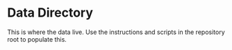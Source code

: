 # Data Directory

This is where the data live. Use the instructions and scripts in the repository
root to populate this.
